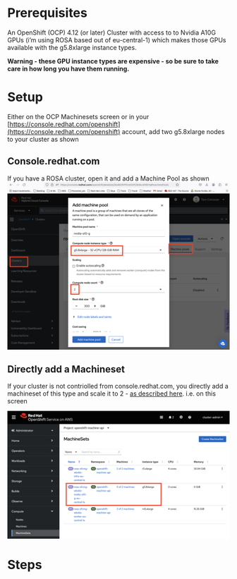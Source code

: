 

# Prerequisites

An OpenShift (OCP) 4.12 (or later) Cluster with access to to Nvidia A10G GPUs (i’m using ROSA based out of eu-central-1) which makes those GPUs available with the g5.8xlarge instance types.

**Warning - these GPU instance types are expensive - so be sure to take care in how long you have them running.**


# Setup

Either on the OCP Machinesets screen or in your [https://console.redhat.com/openshift](https://console.redhat.com/openshift) account, add two g5.8xlarge nodes to your cluster as shown


## Console.redhat.com

If you have a ROSA cluster, open it and add a Machine Pool as shown
![alt_text](images/image1-a-10-g-machine-pool.png "image_tooltip")



## Directly add a Machineset

If your cluster is not contriolled from console.redhat.com, you directly add a machineset of this type and scale it to 2 - [as described here](https://docs.openshift.com/container-platform/4.14/machine_management/creating-infrastructure-machinesets.html). i.e. on this screen



![alt_text](images/image2-a-10-g-machine-sets.png "image_tooltip")



# Steps
